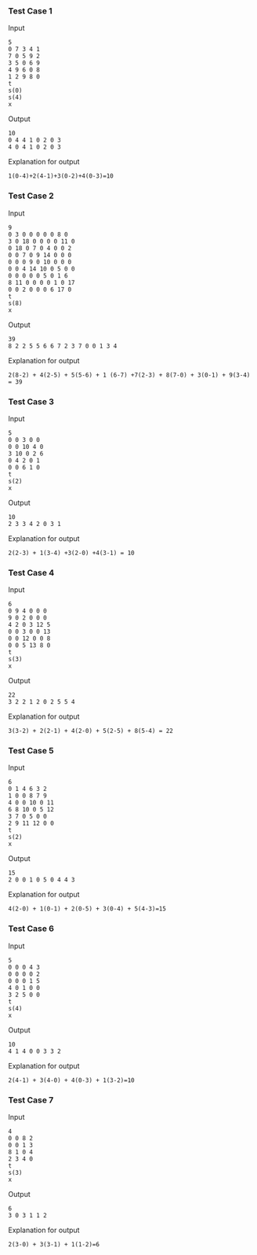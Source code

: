 ### Test Case 1

Input

```
5
0 7 3 4 1
7 0 5 9 2
3 5 0 6 9
4 9 6 0 8
1 2 9 8 0
t
s(0)
s(4)
x
```


Output

```
10
0 4 4 1 0 2 0 3
4 0 4 1 0 2 0 3
```

Explanation for output

```
1(0-4)+2(4-1)+3(0-2)+4(0-3)=10
```

### Test Case 2

Input

```
9
0 3 0 0 0 0 0 8 0
3 0 18 0 0 0 0 11 0
0 18 0 7 0 4 0 0 2
0 0 7 0 9 14 0 0 0 
0 0 0 9 0 10 0 0 0 
0 0 4 14 10 0 5 0 0
0 0 0 0 0 5 0 1 6
8 11 0 0 0 0 1 0 17
0 0 2 0 0 0 6 17 0
t
s(8)
x
```


Output

```
39
8 2 2 5 5 6 6 7 2 3 7 0 0 1 3 4
```

Explanation for output

```
2(8-2) + 4(2-5) + 5(5-6) + 1 (6-7) +7(2-3) + 8(7-0) + 3(0-1) + 9(3-4) = 39
```


### Test Case 3

Input

```
5
0 0 3 0 0
0 0 10 4 0
3 10 0 2 6
0 4 2 0 1
0 0 6 1 0
t
s(2)
x
```


Output

```
10
2 3 3 4 2 0 3 1
```

Explanation for output

```
2(2-3) + 1(3-4) +3(2-0) +4(3-1) = 10
```


### Test Case 4

Input

```
6
0 9 4 0 0 0
9 0 2 0 0 0
4 2 0 3 12 5
0 0 3 0 0 13
0 0 12 0 0 8
0 0 5 13 8 0
t
s(3)
x
```


Output

```
22
3 2 2 1 2 0 2 5 5 4
```

Explanation for output

```
3(3-2) + 2(2-1) + 4(2-0) + 5(2-5) + 8(5-4) = 22
```

### Test Case 5

Input

```
6
0 1 4 6 3 2
1 0 0 8 7 9
4 0 0 10 0 11
6 8 10 0 5 12
3 7 0 5 0 0
2 9 11 12 0 0
t
s(2)
x
```


Output

```
15
2 0 0 1 0 5 0 4 4 3
```

Explanation for output

```
4(2-0) + 1(0-1) + 2(0-5) + 3(0-4) + 5(4-3)=15
```
### Test Case 6

Input

```
5
0 0 0 4 3
0 0 0 0 2
0 0 0 1 5
4 0 1 0 0
3 2 5 0 0
t
s(4)
x
```


Output

```
10
4 1 4 0 0 3 3 2
```

Explanation for output

```
2(4-1) + 3(4-0) + 4(0-3) + 1(3-2)=10
```

### Test Case 7

Input

```
4
0 0 8 2
0 0 1 3
8 1 0 4
2 3 4 0
t
s(3)
x
```


Output

```
6
3 0 3 1 1 2
```

Explanation for output

```
2(3-0) + 3(3-1) + 1(1-2)=6
```
